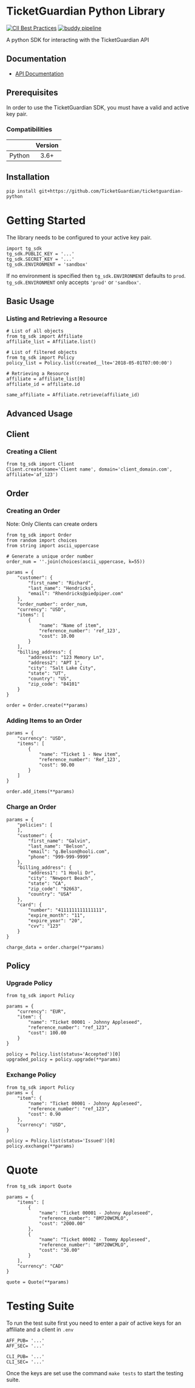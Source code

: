 # TicketGuardian Python Library
[![CII Best Practices](https://bestpractices.coreinfrastructure.org/projects/2458/badge)](https://bestpractices.coreinfrastructure.org/projects/2458)
[![buddy pipeline](https://app.buddy.works/ticketguardian/ticketguardian-sdk/pipelines/pipeline/154249/badge.svg?token=a8d6086f0206fad0d2d5b576dd757c1d420553cdd3246f819b85fe21a1474c44 "buddy pipeline")](https://app.buddy.works/ticketguardian/ticketguardian-sdk/pipelines/pipeline/154249)

A python SDK for interacting with the TicketGuardian API

## Documentation
* [API Documentation](https://docs.ticketguardian.net/)

## Prerequisites

In order to use the TicketGuardian SDK, you must have a valid and active key pair.

### Compatibilities
|              | Version       |
|:------------:|:-------------:|
| Python       |  3.6+         |

## Installation

```
pip install git+https://github.com/TicketGuardian/ticketguardian-python
```


# Getting Started

The library needs to be configured to your active key pair.
```
import tg_sdk
tg_sdk.PUBLIC_KEY = '...'
tg_sdk.SECRET_KEY = '...'
tg_sdk.ENVIRONMENT = 'sandbox'
```

If no environment is specified then `tg_sdk.ENVIRONMENT` defaults to `prod`.
`tg_sdk.ENVIRONMENT` only accepts `'prod'` or `'sandbox'`.

## Basic Usage

### Listing and Retrieving a Resource
```
# List of all objects
from tg_sdk import Affiliate
affiliate_list = Affiliate.list()

# List of filtered objects
from tg_sdk import Policy
policy_list = Policy.list(created__lte='2018-05-01T07:00:00')

# Retrieving a Resource
affiliate = affiliate_list[0]
affiliate_id = affiliate.id

same_affiliate = Affiliate.retrieve(affiliate_id)
```

## Advanced Usage

## Client
### Creating a Client
```
from tg_sdk import Client
Client.create(name='Client name', domain='client_domain.com', affiliate='af_123')
```

## Order
### Creating an Order
Note: Only Clients can create orders
```
from tg_sdk import Order
from random import choices
from string import ascii_uppercase

# Generate a unique order number
order_num = ''.join(choices(ascii_uppercase, k=55))

params = {
    "customer": {
        "first_name": "Richard",
        "last_name": "Hendricks",
        "email": "Rhendricks@piedpiper.com"
    },
    "order_number": order_num,
    "currency": "USD",
    "items": [
        {
            "name": "Name of item",
            "reference_number": 'ref_123',
            "cost": 10.00
        }
    ],
    "billing_address": {
        "address1": "123 Memory Ln",
        "address2": "APT 1",
        "city": "Salt Lake City",
        "state": "UT",
        "country": "US",
        "zip_code": "84101"
    }
}

order = Order.create(**params)
```
### Adding Items to an Order
```
params = {
    "currency": "USD",
    "items": [
        {
            "name": "Ticket 1 - New item",
            "reference_number": 'Ref_123',
            "cost": 90.00
        }
    ]
}

order.add_items(**params)
```
### Charge an Order
```
params = {
    "policies": [
    ],
    "customer": {
        "first_name": "Galvin",
        "last_name": "Belson",
        "email": "g.Belson@hooli.com",
        "phone": "999-999-9999"
    },
    "billing_address": {
        "address1": "1 Hooli Dr",
        "city": "Newport Beach",
        "state": "CA",
        "zip_code": "92663",
        "country": "USA"
    },
    "card": {
        "number": "4111111111111111",
        "expire_month": "11",
        "expire_year": "20",
        "cvv": "123"
    }
}

charge_data = order.charge(**params)
```


## Policy
### Upgrade Policy
```
from tg_sdk import Policy

params = {
    "currency": "EUR",
    "item": {
        "name": "Ticket 00001 - Johnny Appleseed",
        "reference_number": "ref_123",
        "cost": 100.00
    }
}

policy = Policy.list(status='Accepted')[0]
upgraded_policy = policy.upgrade(**params)
```

### Exchange Policy
```
from tg_sdk import Policy
params = {
    "item": {
        "name": "Ticket 00001 - Johnny Appleseed",
        "reference_number": "ref_123",
        "cost": 0.90
    },
    "currency": "USD",
}

policy = Policy.list(status='Issued')[0]
policy.exchange(**params)
```

# Quote
```
from tg_sdk import Quote

params = {
    "items": [
        {
            "name": "Ticket 00001 - Johnny Appleseed",
            "reference_number": "8M720WCMLO",
            "cost": "2000.00"
        },
        {
            "name": "Ticket 00002 - Tommy Appleseed",
            "reference_number": "8M720WCMLO",
            "cost": "30.00"
        }
    ],
    "currency": "CAD"
}

quote = Quote(**params)
```

# Testing Suite
To run the test suite first you need to enter a pair of active keys for an affiliate and a client in `.env`
```
AFF_PUB= '...'
AFF_SEC= '...'

CLI_PUB= '...'
CLI_SEC= '...'
```

Once the keys are set use the command `make tests` to start the testing suite.
